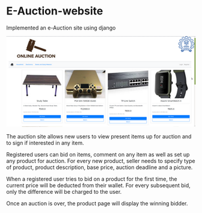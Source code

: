 # E-Auction-website
Implemented an e-Auction site using django

![alt text](auction_page.png)

The auction site allows new users to view present items up for auction and to sign if interested in any item.


Registered users can bid on items, comment on any item as well as set up any product for auction. For every new product,
seller needs to specify type of product, product description, base price, auction deadline and a picture.

When a registered user tries to bid on a product for the first time, the current price will be deducted from their wallet.
For every subsequent bid, only the difference will be charged to the user.


Once an auction is over, the product page will display the winning bidder.
